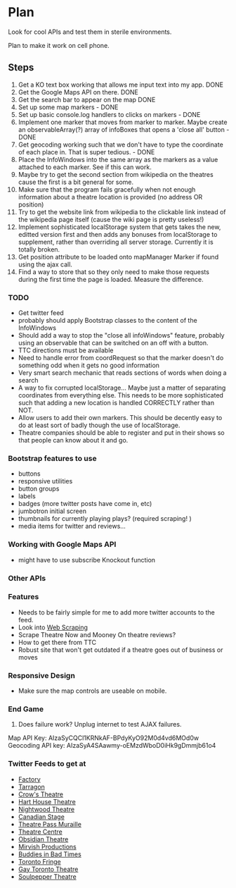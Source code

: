 # Plan

Look for cool APIs and test them in sterile environments.

Plan to make it work on cell phone.

## Steps

1. Get a KO text box working that allows me input text into my app. DONE
2. Get the Google Maps API on there. DONE
3. Get the search bar to appear on the map DONE
4. Set up some map markers - DONE
5. Set up basic console.log handlers to clicks on markers - DONE
6. Implement one marker that moves from marker to marker. Maybe create an 
observableArray(?) array of infoBoxes that opens a 'close all' button - DONE
7. Get geocoding working such that we don't have to type the coordinate of each
place in. That is super tedious. - DONE
8. Place the InfoWindows into the same array as the markers as a value attached
to each marker. See if this can work.
9. Maybe try to get the second section from wikipedia on the theatres cause 
the first is a bit general for some.
10. Make sure that the program fails gracefully when not enough information 
about a theatre location is provided (no address OR position)
11. Try to get the website link from wikipedia to the clickable link instead
of the wikipedia page itself (cause the wiki page is pretty useless!)
12. Implement sophisticated localStorage system that gets takes the new, editted
version first and then adds any bonuses from localStorage to supplement, rather
than overriding all server storage. Currently it is totally broken.
13. Get position attribute to be loaded onto mapManager Marker if found using 
the ajax call.
14. Find a way to store that so they only need to make those requests during the
first time the page is loaded. Measure the difference. 

### TODO

* Get twitter feed
* probably should apply Bootstrap classes to the content of the InfoWindows
* Should add a way to stop the "close all infoWindows" feature, probably using 
an observable that can be switched on an off with a button.
* TTC directions must be available
* Need to handle error from coordRequest so that the marker doesn't do something 
odd when it gets no good information
* Very smart search mechanic that reads sections of words when doing a search
* A way to fix corrupted localStorage... Maybe just a matter of separating 
coordinates from everything else. This needs to be more sophisticated such that 
adding a new location is handled CORRECTLY rather than NOT.
* Allow users to add their own markers. This should be decently easy to do at 
least sort of badly though the use of localStorage.
* Theatre companies should be able to register and put in their shows so that 
people can know about it and go.

### Bootstrap features to use

* buttons
* responsive utilities
* button groups
* labels
* badges (more twitter posts have come in, etc)
* jumbotron initial screen
* thumbnails for currently playing plays? (required scraping! )
* media items for twitter and reviews...

### Working with Google Maps API

* might have to use subscribe Knockout function

### Other APIs

### Features

* Needs to be fairly simple for me to add more twitter accounts to the feed.
* Look into [Web Scraping](https://blog.hartleybrody.com/web-scraping/)
* Scrape Theatre Now and Mooney On theatre reviews?
* How to get there from TTC
* Robust site that won't get outdated if a theatre goes out of business or moves

### Responsive Design

* Make sure the map controls are useable on mobile.

### End Game

1. Does failure work? Unplug internet to test AJAX failures.

Map API Key: AIzaSyCQCl1KRNkAF-BPdyKyO92M0d4vd6MOd0w
Geocoding API key: AIzaSyA4SAawmy-oEMzdWboD0iHk9gDmmjb61o4


### Twitter Feeds to get at

* [Factory](https://twitter.com/factorytoronto)
* [Tarragon](https://twitter.com/tarragontheatre)
* [Crow's Theatre](https://twitter.com/crowstheatre?lang=en)
* [Hart House Theatre](https://twitter.com/hhtheatre)
* [Nightwood Theatre](https://twitter.com/nightwoodtheat?lang=en)
* [Canadian Stage](https://twitter.com/canadianstage)
* [Theatre Pass Muraille](https://twitter.com/beyondwallstpm)
* [Theatre Centre](https://twitter.com/theatrecentre)
* [Obsidian Theatre](https://twitter.com/obsidiantheatre)
* [Mirvish Productions](https://twitter.com/mirvish?lang=en)
* [Buddies in Bad Times](https://twitter.com/yyzbuddies)
* [Toronto Fringe](https://twitter.com/toronto_fringe)
* [Gay Toronto Theatre](https://twitter.com/gaytheatreyyz)
* [Soulpepper Theatre](https://twitter.com/soulpepper)